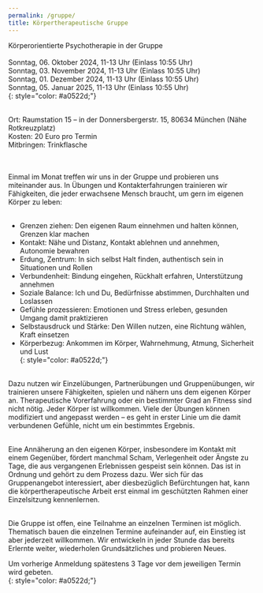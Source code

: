 ```yaml
---
permalink: /gruppe/
title: Körpertherapeutische Gruppe
---
```

Körperorientierte Psychotherapie in der Gruppe\
\
Sonntag, 06. Oktober    2024, 11-13 Uhr (Einlass 10:55 Uhr)\
Sonntag, 03. November 2024, 11-13 Uhr (Einlass 10:55 Uhr)\
Sonntag, 01. Dezember 2024, 11-13 Uhr (Einlass 10:55 Uhr)\
Sonntag, 05. Januar      2025, 11-13 Uhr (Einlass 10:55 Uhr)\
{: style="color: #a0522d;"}\
<br>

Ort: Raumstation 15 – in der Donnersbergerstr. 15, 80634 München (Nähe Rotkreuzplatz)\
Kosten: 20 Euro pro Termin\
Mitbringen: Trinkflasche\
<br>

\
Einmal im Monat treffen wir uns in der Gruppe und probieren uns miteinander aus. In Übungen und Kontakterfahrungen trainieren wir Fähigkeiten, die jeder erwachsene Mensch braucht, um gern im eigenen Körper zu leben:\
<br>

* Grenzen ziehen: Den eigenen Raum einnehmen und halten können, Grenzen klar machen
* Kontakt: Nähe und Distanz, Kontakt ablehnen und annehmen, Autonomie bewahren
* Erdung, Zentrum: In sich selbst Halt finden, authentisch sein in Situationen und Rollen
* Verbundenheit: Bindung eingehen, Rückhalt erfahren, Unterstützung annehmen
* Soziale Balance: Ich und Du, Bedürfnisse abstimmen, Durchhalten und Loslassen
* Gefühle prozessieren: Emotionen und Stress erleben, gesunden Umgang damit praktizieren
* Selbstausdruck und Stärke: Den Willen nutzen, eine Richtung wählen, Kraft einsetzen
* Körperbezug: Ankommen im Körper, Wahrnehmung, Atmung, Sicherheit und Lust\
  {: style="color: #a0522d;"}

\
Dazu nutzen wir Einzelübungen, Partnerübungen und Gruppenübungen, wir trainieren unsere Fähigkeiten, spielen und nähern uns dem eigenen Körper an. Therapeutische Vorerfahrung oder ein bestimmter Grad an Fitness sind nicht nötig. Jeder Körper ist willkommen. Viele der Übungen können modifiziert und angepasst werden – es geht in erster Linie um die damit verbundenen Gefühle, nicht um ein bestimmtes Ergebnis.\
<br>

Eine Annäherung an den eigenen Körper, insbesondere im Kontakt mit einem Gegenüber, fördert manchmal Scham, Verlegenheit oder Ängste zu Tage, die aus vergangenen Erlebnissen gespeist sein können. Das ist in Ordnung und gehört zu dem Prozess dazu. Wer sich für das Gruppenangebot interessiert, aber diesbezüglich Befürchtungen hat, kann die körpertherapeutische Arbeit erst einmal im geschützten Rahmen einer Einzelsitzung kennenlernen.\
<br>

Die Gruppe ist offen, eine Teilnahme an einzelnen Terminen ist möglich. Thematisch bauen die einzelnen Termine aufeinander auf, ein Einstieg ist aber jederzeit willkommen. Wir entwickeln in jeder Stunde das bereits Erlernte weiter, wiederholen Grundsätzliches und probieren Neues.

Um vorherige Anmeldung spätestens 3 Tage vor dem jeweiligen Termin wird gebeten.\
{: style="color: #a0522d;"}